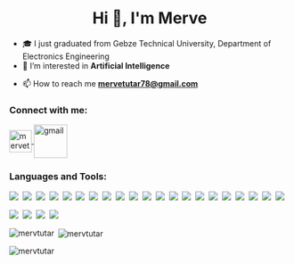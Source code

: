 
<!---
mervtutar/mervtutar is a ✨ special ✨ repository because its `README.md` (this file) appears on your GitHub profile.
You can click the Preview link to take a look at your changes.
--->

<h1 align="center">Hi 👋, I'm Merve</h1>

- 🎓 I just graduated from Gebze Technical University, Department of Electronics Engineering 
- 👀 I’m interested in **Artificial Intelligence**

<!--- 
- 🌱 I’m currently working on **Deep Learning**
--->
- 📫 How to reach me **mervetutar78@gmail.com**

<h3 align="left">Connect with me:</h3>
<p align="left">
  <a href="https://linkedin.com/in/mervetutar" target="blank">
    <img align="center" src="https://raw.githubusercontent.com/rahuldkjain/github-profile-readme-generator/master/src/images/icons/Social/linked-in-alt.svg" alt="mervetutar" height="40" width="40" />
  </a>
  <a href="mailto:mervetutar78@gmail.com" target="blank">
    <img align="center" src="https://raw.githubusercontent.com/gauravghongde/social-icons/master/PNG/Color/Gmail.png" alt="gmail" height="60" width="60" />
  </a>
</p>




</p>

<h3 align="left">Languages and Tools:</h3>

<p align="left">
  
  <img src="https://img.shields.io/badge/-Python-333333?style=flat&logo=python" />&nbsp;
  <img src="https://img.shields.io/badge/-C-333333?style=flat&logo=c" />&nbsp;
  <img src="https://img.shields.io/badge/-C++-333333?style=flat&logo=cplusplus" />&nbsp;
  <img src="https://img.shields.io/badge/-Matlab-333333?style=flat&logo=mathworks" />&nbsp;
  <img src="https://img.shields.io/badge/-Git-333333?style=flat&logo=git" />&nbsp;
  <img src="https://img.shields.io/badge/-GitHub-333333?style=flat&logo=github" />&nbsp;
  <img src="https://img.shields.io/badge/-OpenCV-333333?style=flat&logo=opencv" />&nbsp;
  <img src="https://img.shields.io/badge/-NumPy-333333?style=flat&logo=numpy" />&nbsp;
  <img src="https://img.shields.io/badge/-Pandas-333333?style=flat&logo=pandas" />&nbsp;
  <img src="https://img.shields.io/badge/-scikit--learn-333333?style=flat&logo=scikit-learn" />&nbsp;
  <img src="https://img.shields.io/badge/-PyTorch-333333?style=flat&logo=pytorch" />&nbsp;
  <img src="https://img.shields.io/badge/-Keras-333333?style=flat&logo=keras" />&nbsp;
  <img src="https://img.shields.io/badge/-TensorFlow-333333?style=flat&logo=tensorflow" />&nbsp;
  <img src="https://img.shields.io/badge/-Seaborn-333333?style=flat&logo=seaborn" />&nbsp;
  <img src="https://img.shields.io/badge/-MySQL-333333?style=flat&logo=mysql" />&nbsp;
  <img src="https://img.shields.io/badge/-Hugging%20Face-333333?style=flat&logo=huggingface" />&nbsp;
  <img src="https://img.shields.io/badge/-Docker-333333?style=flat&logo=docker" />&nbsp;
  <img src="https://img.shields.io/badge/-ROS-333333?style=flat&logo=ros&logoColor=white" />&nbsp;
  <img src="https://img.shields.io/badge/-FastAPI-333333?style=flat&logo=fastapi" />&nbsp;
  <img src="https://img.shields.io/badge/-Flask-333333?style=flat&logo=flask" />&nbsp;
  <img src="https://img.shields.io/badge/-Streamlit-333333?style=flat&logo=streamlit" />&nbsp;

  
  <img src="https://img.shields.io/badge/-VS%20Code-333333?style=flat&logo=visualstudiocode" />&nbsp;
  <img src="https://img.shields.io/badge/-Anaconda-333333?style=flat&logo=anaconda" />&nbsp;
  <img src="https://img.shields.io/badge/-Jupyter-333333?style=flat&logo=jupyter" />&nbsp;
  <img src="https://img.shields.io/badge/-Ubuntu-333333?style=flat&logo=ubuntu" />&nbsp;



</p>


<p><img align="left" src="https://github-readme-stats.vercel.app/api/top-langs?username=mervtutar&show_icons=true&locale=en&layout=compact" alt="mervtutar" /></p>

<p>&nbsp;<img align="center" src="https://github-readme-stats.vercel.app/api?username=mervtutar&show_icons=true&locale=en" alt="mervtutar" /></p>

<p align="left"> <img src="https://komarev.com/ghpvc/?username=mervtutar&label=Profile%20views&color=0e75b6&style=flat" alt="mervtutar" /> </p>


